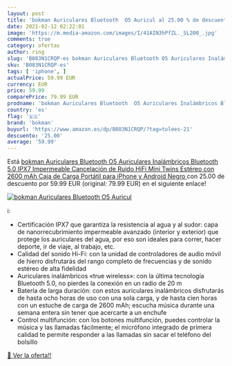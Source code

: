```yaml
---
layout: post
title: 'bokman Auriculares Bluetooth  O5 Auricul al 25.00 % de descuento'
date: 2021-02-12 02:22:01
image: 'https://m.media-amazon.com/images/I/41AIN3hPfZL._SL200_.jpg'
comments: true
category: ofertas
author: ring
slug: 'B083N1CRQP-es bokman Auriculares Bluetooth O5 Auriculares Inalámbricos...'
sku: 'B083N1CRQP-es'
tags: [ 'iphone', ]
actualPrice: 59.99 EUR
currency: EUR
price: 59.99
comparePrice: 79.99 EUR
prodname: 'bokman Auriculares Bluetooth  O5 Auriculares Inalámbricos Bluetooth 5.0 IPX7 Impermeable Cancelación de Ruido HiFi Mini Twins Estéreo con 2600 mAh Caja de Carga Portátil para iPhone y Android  Negro '
country: 'es'
flag: '🇪🇸'
brand: 'bokman'
buyurl: 'https://www.amazon.es/dp/B083N1CRQP/?tag=tolees-21'
descuento: '25.00'
average: '59.99'
---
```


Está [bokman Auriculares Bluetooth  O5 Auriculares Inalámbricos Bluetooth 5.0 IPX7 Impermeable Cancelación de Ruido HiFi Mini Twins Estéreo con 2600 mAh Caja de Carga Portátil para iPhone y Android  Negro ](https://www.amazon.es/dp/B083N1CRQP/?tag=tolees-21) con 25.00 de descuento por 59.99 EUR (original: 79.99 EUR) en el siguiente enlace!

[![bokman Auriculares Bluetooth  O5 Auricul](https://m.media-amazon.com/images/I/41AIN3hPfZL._SL200_.jpg)](https://www.amazon.es/dp/B083N1CRQP/?tag=tolees-21)

ℹ️:

- Certificación IPX7 que garantiza la resistencia al agua y al sudor: capa de nanorrecubrimiento impermeable avanzado (interior y exterior) que protege los auriculares del agua, por eso son ideales para correr, hacer deporte, ir de viaje, al trabajo, etc.
- Calidad del sonido Hi-Fi: con la unidad de controladores de audio móvil de hierro disfrutarás del rango completo de frecuencias y de sonido estéreo de alta fidelidad
- Auriculares inalámbricos «true wireless»: con la última tecnología Bluetooth 5.0, no pierdes la conexión en un radio de 20 m
- Batería de larga duración: con estos auriculares inalámbricos disfrutarás de hasta ocho horas de uso con una sola carga, y de hasta cien horas con un estuche de carga de 2600 mAh; escucha música durante una semana entera sin tener que acercarte a un enchufe
- Control multifunción: con los botones multifunción, puedes controlar la música y las llamadas fácilmente; el micrófono integrado de primera calidad te permite responder a las llamadas sin sacar el teléfono del bolsillo

[🛒 Ver la oferta!!](https://www.amazon.es/dp/B083N1CRQP/?tag=tolees-21)

